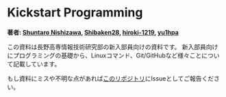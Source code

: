 # Kickstart Programming

**著者: [Shuntaro Nishizawa](https://github.com/shun-shobon), [Shibaken28](https://github.com/Shibaken28), [hiroki-1219](https://github.com/hiroki-1219), [yu1hpa](https://github.com/yu1hpa)**

この資料は長野高専情報技術研究部の新入部員向けの資料です。
新入部員向けにプログラミングの基礎から、Linuxコマンド、Git/GitHubなど様々ことについて記載しています。

もし資料にミスや不明な点があれば[このリポジトリ](https://github.com/procon32/kickstart-programming)にIssueとしてご報告ください。
